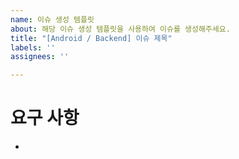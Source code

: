```yaml
---
name: 이슈 생성 템플릿
about: 해당 이슈 생성 템플릿을 사용하여 이슈를 생성해주세요.
title: "[Android / Backend] 이슈 제목"
labels: ''
assignees: ''

---
```


# 요구 사항
-

